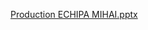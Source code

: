 [Production ECHIPA MIHAI.pptx](https://github.com/MihaiProdEng/service/files/8675405/Production.ECHIPA.MIHAI.pptx)
